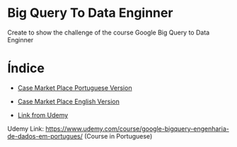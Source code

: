 
# Big Query To Data Enginner
Create to show the challenge of the course  Google Big Query to Data Enginner 

# Índice 

* [Case Market Place Portuguese Version](#Portuguese-Version)

* [Case Market Place English Version](#English-Version)
* [Link from Udemy](#Link-From-Udemy)

Udemy Link: https://www.udemy.com/course/google-bigquery-engenharia-de-dados-em-portugues/ (Course in Portuguese)
